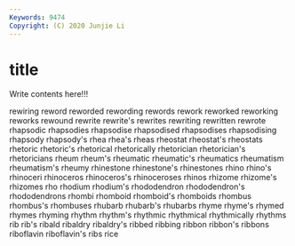 ```yaml
---
Keywords: 9474
Copyright: (C) 2020 Junjie Li
---
```


# title

Write contents here!!!
 
rewiring 
reword 
reworded 
rewording 
rewords 
rework 
reworked 
reworking 
reworks
rewound 
rewrite 
rewrite's 
rewrites 
rewriting 
rewritten 
rewrote 
rhapsodic 
rhapsodies 
rhapsodise
rhapsodised 
rhapsodises 
rhapsodising 
rhapsody 
rhapsody's 
rhea 
rhea's 
rheas 
rheostat 
rheostat's
rheostats 
rhetoric 
rhetoric's 
rhetorical 
rhetorically 
rhetorician 
rhetorician's 
rhetoricians 
rheum 
rheum's
rheumatic 
rheumatic's 
rheumatics 
rheumatism 
rheumatism's 
rheumy 
rhinestone 
rhinestone's 
rhinestones 
rhino
rhino's 
rhinoceri 
rhinoceros 
rhinoceros's 
rhinoceroses 
rhinos 
rhizome 
rhizome's 
rhizomes 
rho
rhodium 
rhodium's 
rhododendron 
rhododendron's 
rhododendrons 
rhombi 
rhomboid 
rhomboid's 
rhomboids 
rhombus
rhombus's 
rhombuses 
rhubarb 
rhubarb's 
rhubarbs 
rhyme 
rhyme's 
rhymed 
rhymes 
rhyming
rhythm 
rhythm's 
rhythmic 
rhythmical 
rhythmically 
rhythms 
rib 
rib's 
ribald 
ribaldry
ribaldry's 
ribbed 
ribbing 
ribbon 
ribbon's 
ribbons 
riboflavin 
riboflavin's 
ribs 
rice
